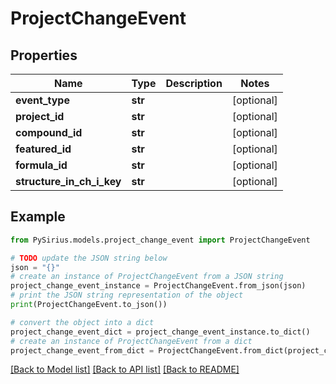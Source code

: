 # ProjectChangeEvent


## Properties

Name | Type | Description | Notes
------------ | ------------- | ------------- | -------------
**event_type** | **str** |  | [optional] 
**project_id** | **str** |  | [optional] 
**compound_id** | **str** |  | [optional] 
**featured_id** | **str** |  | [optional] 
**formula_id** | **str** |  | [optional] 
**structure_in_ch_i_key** | **str** |  | [optional] 

## Example

```python
from PySirius.models.project_change_event import ProjectChangeEvent

# TODO update the JSON string below
json = "{}"
# create an instance of ProjectChangeEvent from a JSON string
project_change_event_instance = ProjectChangeEvent.from_json(json)
# print the JSON string representation of the object
print(ProjectChangeEvent.to_json())

# convert the object into a dict
project_change_event_dict = project_change_event_instance.to_dict()
# create an instance of ProjectChangeEvent from a dict
project_change_event_from_dict = ProjectChangeEvent.from_dict(project_change_event_dict)
```
[[Back to Model list]](../README.md#documentation-for-models) [[Back to API list]](../README.md#documentation-for-api-endpoints) [[Back to README]](../README.md)


